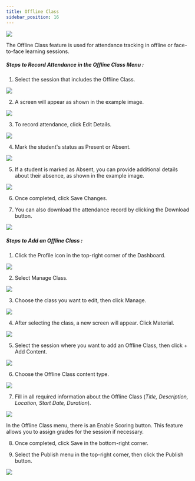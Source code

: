 ```yaml
---
title: Offline Class
sidebar_position: 16
---
```

![](/img/degree-lecture-offline-class-9.jpg)

The Offline Class feature is used for attendance tracking in offline or face-to-face learning sessions.

##### **Steps to Record Attendance in the Offline Class Menu :**

1. Select the session that includes the Offline Class.

![](/img/degree-lecture-offline-class-10.jpg)

2. A screen will appear as shown in the example image.

![](/img/degree-lecture-offline-class-2.jpg)

3. To record attendance, click Edit Details.

![](/img/degree-lecture-offline-class-3.jpg)

4. Mark the student's status as Present or Absent.

![](/img/degree-lecture-offline-class-4.jpg)

5. If a student is marked as Absent, you can provide additional details about their absence, as shown in the example image.

![](/img/degree-lecture-offline-class-5.jpg)

6. Once completed, click Save Changes.

7. You can also download the attendance record by clicking the Download button.

![](/img/degree-lecture-offline-class-6.jpg)

##### **Steps to Add an Offline Class :**

1. Click the Profile icon in the top-right corner of the Dashboard.

![](/img/degree-lecture-manage-class.jpg)

2. Select Manage Class.

![](/img/degree-lecture-manage-class-2.jpg)

3. Choose the class you want to edit, then click Manage.

![](/img/degree-lecture-manage-class-3.jpg)

4. After selecting the class, a new screen will appear. Click Material.

![](/img/degree-lecture-manage-class-4.jpg)

5. Select the session where you want to add an Offline Class, then click + Add Content.

![](/img/articlee-5.jpg)

6. Choose the Offline Class content type.

![](/img/degree-lecture-offline-class-7.jpg)

7. Fill in all required information about the Offline Class (*Title, Description, Location, Start Date, Duration*).

![](/img/degree-lecture-offline-class-8.jpg)

In the Offline Class menu, there is an Enable Scoring button. This feature allows you to assign grades for the session if necessary.

8. Once completed, click Save in the bottom-right corner.

9. Select the Publish menu in the top-right corner, then click the Publish button.

![](/img/degree-lecture-publish.jpg)

